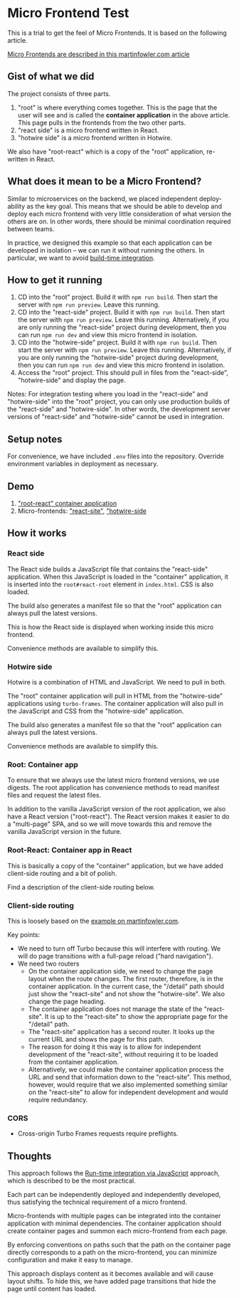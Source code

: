 # Micro Frontend Test

This is a trial to get the feel of Micro Frontends. It is based on the following article. 

[Micro Frontends are described in this martinfowler.com article](https://martinfowler.com/articles/micro-frontends.html#TheExampleInDetail)

## Gist of what we did

The project consists of three parts.

1. "root" is where everything comes together. This is the page that the user will see and is called the **container application** in the above article. This page pulls in the frontends from the two other parts.
2. "react side" is a micro frontend written in React.
3. "hotwire side" is a micro frontend written in Hotwire.

We also have "root-react" which is a copy of the "root" application, re-written in React.

## What does it mean to be a Micro Frontend?

Similar to microservices on the backend, we placed independent deploy-ability as the key goal.
This means that we should be able to develop and deploy each micro frontend with very little consideration of what version the others are on.
In other words, there should be minimal coordination required between teams.

In practice, we designed this example so that each application can be developed in isolation –
we can run it without running the others.
In particular, we want to avoid [build-time integration](https://martinfowler.com/articles/micro-frontends.html#Build-timeIntegration). 

## How to get it running

1. CD into the "root" project. Build it with `npm run build`. Then start the server with `npm run preview`. Leave this running.
2. CD into the "react-side" project. Build it with `npm run build`. Then start the server with `npm run preview`. Leave this running. Alternatively, if you are only running the "react-side" project during development, then you can run `npm run dev` and view this micro frontend in isolation. 
3. CD into the "hotwire-side" project. Build it with `npm run build`. Then start the server with `npm run preview`. Leave this running. Alternatively, if you are only running the "hotwire-side" project during development, then you can run `npm run dev` and view this micro frontend in isolation.
4. Access the "root" project. This should pull in files from the "react-side", "hotwire-side" and display the page. 

Notes: 
For integration testing where you load in the "react-side" and "hotwire-side" into the "root" project, you can only use production builds of the "react-side" and "hotwire-side".
In other words, the development server versions of "react-side" and "hotwire-side" cannot be used in integration.

## Setup notes

For convenience, we have included `.env` files into the repository. Override environment variables in deployment as necessary.

## Demo

1. ["root-react" container application](https://microfrontend-root-react.vercel.app)
2. Micro-frontends: ["react-site"](https://microfrontend-react-site.vercel.app), ["hotwire-side](https://microfrontend-hotwire-side.vercel.app)

## How it works

### React side

The React side builds a JavaScript file that contains the "react-side" application.
When this JavaScript is loaded in the "container" application, 
it is inserted into the `root#react-root` element in `index.html`. 
CSS is also loaded.

The build also generates a manifest file so that the "root" application can always pull the latest versions.

This is how the React side is displayed when working inside this micro frontend.

Convenience methods are available to simplify this.

### Hotwire side

Hotwire is a combination of HTML and JavaScript. We need to pull in both. 

The "root" container application will pull in HTML from the "hotwire-side" applications using `turbo-frames`. 
The container application will also pull in the JavaScript and CSS from the "hotwire-side" application. 

The build also generates a manifest file so that the "root" application can always pull the latest versions.

Convenience methods are available to simplify this.

### Root: Container app

To ensure that we always use the latest micro frontend versions, we use digests. 
The root application has convenience methods to read manifest files and request the latest files.

In addition to the vanilla JavaScript version of the root application, we also have a React version ("root-react").
The React version makes it easier to do a "multi-page" SPA, 
and so we will move towards this and remove the vanilla JavaScript version in the future.

### Root-React: Container app in React

This is basically a copy of the "container" application, but we have added client-side routing and a bit of polish.

Find a description of the client-side routing below.

### Client-side routing

This is loosely based on the [example on martinfowler.com](https://martinfowler.com/articles/micro-frontends.html#TheExampleInDetail).

Key points:

* We need to turn off Turbo because this will interfere with routing. We will do page transitions with a full-page reload ("hard navigation").
* We need two routers
   * On the container application side, we need to change the page layout when the route changes. The first router, therefore, is in the container application. In the current case, the "/detail" path should just show the "react-site" and not show the "hotwire-site". We also change the page heading.
   * The container application does not manage the state of the "react-site". It is up to the "react-site" to show the appropriate page for the "/detail" path.
   * The "react-site" application has a second router. It looks up the current URL and shows the page for this path.
   * The reason for doing it this way is to allow for independent development of the "react-site", without requiring it to be loaded from the container application.
   * Alternatively, we could make the container application process the URL and send that information down to the "react-site". This method, however, would require that we also implemented something similar on the "react-site" to allow for independent development and would require redundancy.

### CORS

* Cross-origin Turbo Frames requests require preflights.

## Thoughts

This approach follows the [Run-time integration via JavaScript](https://martinfowler.com/articles/micro-frontends.html#Run-timeIntegrationViaJavascript) approach, which is described to be the most practical.

Each part can be independently deployed and independently developed,
thus satisfying the technical requirement of a micro frontend.

Micro-frontends with multiple pages can be integrated into the container application with minimal dependencies.
The container application should create container pages and summon each micro-frontend from each page.  

By enforcing conventions on paths
such that the path on the container page directly corresponds to a path on the micro-frontend,
you can minimize configuration and make it easy to manage.

This approach displays content as it becomes available and will cause layout shifts.
To hide this, we have added page transitions that hide the page until content has loaded.
